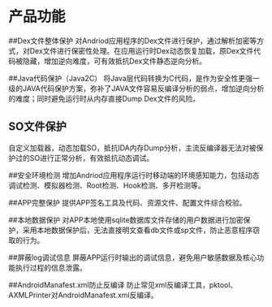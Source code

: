 ﻿# 产品功能

##Dex文件整体保护
对Andriod应用程序的Dex文件进行保护，通过解析加密等方式，对Dex文件进行保密性处理。在应用运行时Dex动态恢复加载，原Dex文件代码被隐藏，增加逆向难度，可有效抵抗Dex文件静态逆向分析。


##Java代码保护（Java2C）
将Java层代码转换为C代码，是作为安全性更强一级的JAVA代码保护方案，弥补了JAVA文件容易反编译分析的弱点，增加逆向分析的难度；同时避免运行时从内存直接Dump Dex文件的风险。


## SO文件保护
自定义加载器，动态加载SO，抵抗IDA内存Dump分析，主流反编译器无法对被保护过的SO进行正常分析，有效抵抗动态调试。


##安全环境检测
增加Andriod应用程序运行时移动端的环境感知能力，包括动态调试检测、模拟器检测、Root检测、Hook检测、多开检测等。


##APP完整保护
提供APP签名工具及代码、资源文件、配置文件综合校验。


##本地数据保护
对APP本地使用sqlite数据库文件存储的用户数据进行加密保护，采用本地数据保护后，无法直接明文查看db文件或sp文件，防止恶意程序窃取的行为。

##屏蔽log调试信息
屏蔽APP运行时输出的调试信息，避免用户敏感数据及核心功能执行过程的信息泄露。


##AndroidManafest.xml防止反编译
防止常见xml反编译工具，pktool、AXMLPrinter对AndroidManafest.xml反编译。




